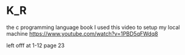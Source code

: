 # K_R
the c programming language book
I used this video to setup my local machine https://www.youtube.com/watch?v=1PBD5qFWdq8


left offf at 1-12 page 23